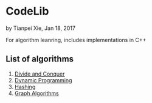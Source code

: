 # CodeLib
   
   by Tianpei Xie, Jan 18, 2017 

   For algorithm leanring, includes implementations in C++

## List of algorithms
 1. [Divide and Conquer](https://github.com/TianpeiLuke/CodeLib/tree/master/src/divide_conquer)
 2. [Dynamic Programming](https://github.com/TianpeiLuke/CodeLib/tree/master/src/dynamic_programming)
 3. [Hashing](https://github.com/TianpeiLuke/CodeLib/tree/master/src/hashing)
 4. [Graph Algorithms](https://github.com/TianpeiLuke/CodeLib/tree/master/src/graph_algo)
 
  
  
